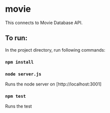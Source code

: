 # movie

This connects to Movie Database API.

## To run:

In the project directory, run following commands:

### `npm install`

### `node server.js`

Runs the node server on [http://localhost:3001]<br>

### `npm test`

Runs the test
